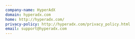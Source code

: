 ```yaml
---
company-name: HyperAdX
domain: hyperadx.com
home: http://hyperadx.com/
privacy-policy: http://hyperadx.com/privacy_policy.html
email: support@hyperadx.com
---
```




